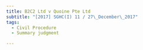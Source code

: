 ```yaml
---
title: B2C2 Ltd v Quoine Pte Ltd 
subtitle: "[2017] SGHC(I) 11 / 27\_December\_2017"
tags:
  - Civil Procedure
  - Summary judgment

---
```


